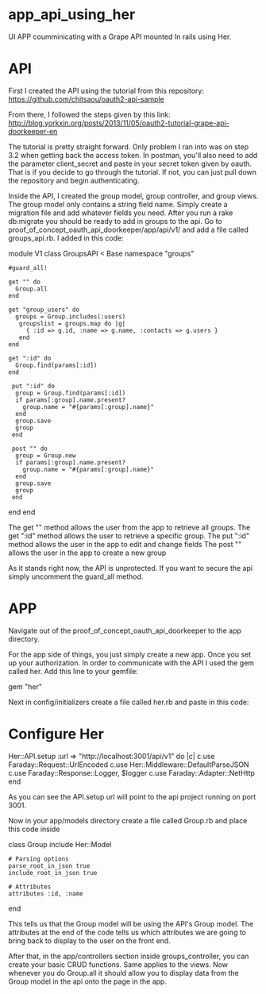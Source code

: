 app_api_using_her
=================

UI APP coumminicating with a Grape API mounted In rails using Her.



API
=================
First I created the API using the tutorial from this repository: 
https://github.com/chitsaou/oauth2-api-sample

From there, I followed the steps given by this link: 
http://blog.yorkxin.org/posts/2013/11/05/oauth2-tutorial-grape-api-doorkeeper-en

The tutorial is pretty straight forward. Only problem I ran into was on step 3.2 when getting back the access token. In postman, you'll also need to add the parameter client_secret and paste in your secret token given by oauth. That is if you decide to go through the tutorial. If not, you can just pull down the repository and begin authenticating. 

Inside the API, I created the group model, group controller, and group views. The group model only contains a string field name. Simply create a migration file and add whatever fields you need. After you run a rake db:migrate you should be ready to add in groups to the api. Go to 
proof_of_concept_oauth_api_doorkeeper/app/api/v1/ and add a file called groups_api.rb. I added in this code: 

module V1
  class GroupsAPI < Base
    namespace "groups"

    #guard_all!

    get "" do
      Group.all
    end

    get "group_users" do 
      groups = Group.includes(:users)
       groupslist = groups.map do |g|
         { :id => g.id, :name => g.name, :contacts => g.users }
       end
    end

    get ":id" do
      Group.find(params[:id])
    end

     put ":id" do 
      group = Group.find(params[:id])
      if params[:group].name.present? 
        group.name = "#{params[:group].name}"
      end
      group.save
      group
     end

     post "" do
      group = Group.new
      if params[:group].name.present? 
        group.name = "#{params[:group].name}"
      end
      group.save
      group
     end 
  end
end


The get "" method allows the user from the app to retrieve all groups. 
The get ":id" method allows the user to retrieve a specific group. 
The put ":id" method allows the user in the app to edit and change fields 
The post "" allows the user in the app to create a new group 

As it stands right now, the API is unprotected. If you want to secure the api simply uncomment the guard_all method. 


APP
=================
Navigate out of the proof_of_concept_oauth_api_doorkeeper to the app directory. 

For the app side of things, you just simply create a new app. Once you set up your authorization. In order to communicate with the API I used the gem called her. Add this line to your gemfile: 

gem "her"


Next in config/initializers create a file called her.rb and paste in this code: 

# Configure Her
Her::API.setup :url => "http://localhost:3001/api/v1" do |c|
  c.use Faraday::Request::UrlEncoded
  c.use Her::Middleware::DefaultParseJSON
  c.use Faraday::Response::Logger, $logger
  c.use Faraday::Adapter::NetHttp
end


As you can see the API.setup url will point to the api project running on port 3001.

Now in your app/models directory create a file called Group.rb and place this code inside

 class Group 
 	include Her::Model

  	# Parsing options
  	parse_root_in_json true
  	include_root_in_json true
  	
 	# Attributes
  	attributes :id, :name
 end
 
This tells us that the Group model will be using the API's Group model. The attributes at the end of the code tells us which attributes we are going to bring back to display to the user on the front end. 

After that,  in the app/controllers section inside groups_controller,  you can create your basic CRUD functions. Same applies to the views. Now whenever you do Group.all it should allow you to display data from the Group model in the api onto the page in the app. 
